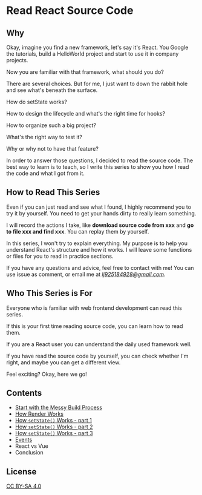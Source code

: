 # Read React Source Code

## Why

Okay, imagine you find a new framework, let's say it's React. You Google the tutorials, build a HelloWorld project and start to use it in company projects.

Now you are familiar with that framework, what should you do?

There are several choices. But for me, I just want to down the rabbit hole and see what's beneath the surface.

How do setState works?

How to design the lifecycle and what's the right time for hooks?

How to organize such a big project?

What's the right way to test it?

Why or why not to have that feature?

In order to answer those questions, I decided to read the source code. The best way to learn is to teach, so I write this series to show you how I read the code and what I got from it.

## How to Read This Series

Even if you can just read and see what I found, I highly recommend you to try it by yourself. You need to get your hands dirty to really learn something.

I will record the actions I take, like **download source code from xxx** and **go to file xxx and find xxx**. You can replay them by yourself.

In this series, I won't try to explain everything. My purpose is to help you understand React's structure and how it works. I will leave some functions or files for you to read in practice sections.

If you have any questions and advice, feel free to contact with me! You can use issue as comment, or email me at *lj925184928@gmail.com*.

## Who This Series is For

Everyone who is familiar with web frontend development can read this series. 

If this is your first time reading source code, you can learn how to read them. 

If you are a React user you can understand the daily used framework well. 

If you have read the source code by yourself, you can check whether I'm right, and maybe you can get a different view.

Feel exciting? Okay, here we go!

## Contents

- [Start with the Messy Build Process](https://github.com/numbbbbb/read-react-source-code/tree/master)
- [How Render Works](https://github.com/numbbbbb/read-react-source-code/tree/master)
- [How `setState()` Works - part 1](https://github.com/numbbbbb/read-react-source-code/blob/master/03-how-setstate-works-part-1.md)
- [How `setState()` Works - part 2](https://github.com/numbbbbb/read-react-source-code/blob/master/04-how-setstate-works-part-2.md)
- [How `setState()` Works - part 3](https://github.com/numbbbbb/read-react-source-code/blob/master/05-how-setstate-works-part-3.md)
- [Events](https://github.com/numbbbbb/read-react-source-code/blob/master/06-event.md)
- React vs Vue
- Conclusion


## License

[CC BY-SA 4.0](https://creativecommons.org/licenses/by-sa/4.0/)
